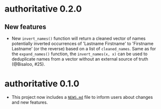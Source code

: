 # authoritative 0.2.0

## New features

* New `invert_names()` function will return a cleaned vector of names
  potentially inverted occurrences of 'Lastname Firstname' to
  'Firstname Lastname' (or the reverse) based on a list of `cleaned_names`.
  Same as for the `expand_names()` function, the `invert_names(x, x)` can be
  used to deduplicate names from a vector without an external source of truth
  (@Bisaloo, #25).


# authoritative 0.1.0

* This project now includes a
   [`NEWS.md`](https://r-pkgs.org/other-markdown.html#sec-news) file to inform
   users about changes and new features.
